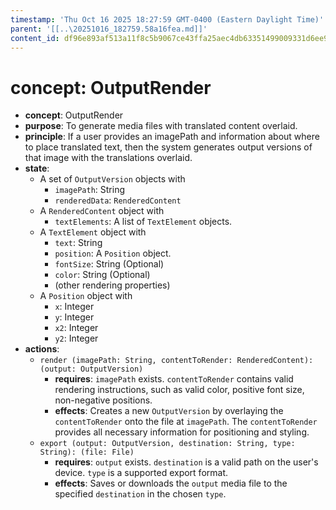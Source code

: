 ```yaml
---
timestamp: 'Thu Oct 16 2025 18:27:59 GMT-0400 (Eastern Daylight Time)'
parent: '[[..\20251016_182759.58a16fea.md]]'
content_id: df96e893af513a11f8c5b9067ce43ffa25aec4db63351499009331d6ee9f9405
---
```


# concept: OutputRender

* **concept**: OutputRender
* **purpose**: To generate media files with translated content overlaid.
* **principle**: If a user provides an imagePath and information about where to place translated text, then the system generates output versions of that image with the translations overlaid.
* **state**:
  * A set of `OutputVersion` objects with
    * `imagePath`: String
    * `renderedData`: `RenderedContent`
  * A `RenderedContent` object with
    * `textElements`: A list of `TextElement` objects.
  * A `TextElement` object with
    * `text`: String
    * `position`: A `Position` object.
    * `fontSize`: String (Optional)
    * `color`: String (Optional)
    * (other rendering properties)
  * A `Position` object with
    * `x`: Integer
    * `y`: Integer
    * `x2`: Integer
    * `y2`: Integer
* **actions**:
  * `render (imagePath: String, contentToRender: RenderedContent): (output: OutputVersion)`
    * **requires**: `imagePath` exists. `contentToRender` contains valid rendering instructions, such as valid color, positive font size, non-negative positions.
    * **effects**: Creates a new `OutputVersion` by overlaying the `contentToRender` onto the file at `imagePath`. The `contentToRender` provides all necessary information for positioning and styling.
  * `export (output: OutputVersion, destination: String, type: String): (file: File)`
    * **requires**: `output` exists. `destination` is a valid path on the user's device. `type` is a supported export format.
    * **effects**: Saves or downloads the `output` media file to the specified `destination` in the chosen `type`.
